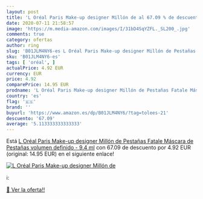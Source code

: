 ```yaml
---
layout: post
title: 'L Oréal Paris Make-up designer Millón de al 67.09 % de descuento'
date: 2020-07-11 21:58:57
image: 'https://m.media-amazon.com/images/I/31bD4SqYZFL._SL200_.jpg'
comments: true
category: ofertas
author: ring
slug: 'B01JLM4NY6-es L Oréal Paris Make-up designer Millón de Pestañas Fatale...'
sku: 'B01JLM4NY6-es'
tags: [ 'oréal', ]
actualPrice: 4.92 EUR
currency: EUR
price: 4.92
comparePrice: 14.95 EUR
prodname: 'L Oréal Paris Make-up designer Millón de Pestañas Fatale Máscara de Pestañas volumen definido - 9.4 ml'
country: 'es'
flag: '🇪🇸'
brand: ''
buyurl: 'https://www.amazon.es/dp/B01JLM4NY6/?tag=tolees-21'
descuento: '67.09'
average: '5.113333333333333'
---
```


Está [L Oréal Paris Make-up designer Millón de Pestañas Fatale Máscara de Pestañas volumen definido - 9.4 ml](https://www.amazon.es/dp/B01JLM4NY6/?tag=tolees-21) con 67.09 de descuento por 4.92 EUR (original: 14.95 EUR) en el siguiente enlace!

[![L Oréal Paris Make-up designer Millón de](https://m.media-amazon.com/images/I/31bD4SqYZFL._SL200_.jpg)](https://www.amazon.es/dp/B01JLM4NY6/?tag=tolees-21)

ℹ️:


[🛒 Ver la oferta!!](https://www.amazon.es/dp/B01JLM4NY6/?tag=tolees-21)
